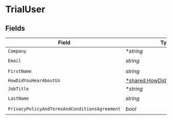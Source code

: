 # TrialUser


## Fields

| Field                                                                              | Type                                                                               | Required                                                                           | Description                                                                        |
| ---------------------------------------------------------------------------------- | ---------------------------------------------------------------------------------- | ---------------------------------------------------------------------------------- | ---------------------------------------------------------------------------------- |
| `Company`                                                                          | **string*                                                                          | :heavy_minus_sign:                                                                 | N/A                                                                                |
| `Email`                                                                            | *string*                                                                           | :heavy_check_mark:                                                                 | N/A                                                                                |
| `FirstName`                                                                        | *string*                                                                           | :heavy_check_mark:                                                                 | N/A                                                                                |
| `HowDidYouHearAboutUs`                                                             | [*shared.HowDidYouHearAboutUs](../../../pkg/models/shared/howdidyouhearaboutus.md) | :heavy_minus_sign:                                                                 | N/A                                                                                |
| `JobTitle`                                                                         | **string*                                                                          | :heavy_minus_sign:                                                                 | N/A                                                                                |
| `LastName`                                                                         | *string*                                                                           | :heavy_check_mark:                                                                 | N/A                                                                                |
| `PrivacyPolicyAndTermsAndConditionsAgreement`                                      | *bool*                                                                             | :heavy_check_mark:                                                                 | N/A                                                                                |